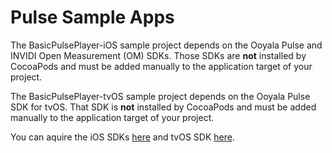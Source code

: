 # Pulse Sample Apps

The BasicPulsePlayer-iOS sample project depends on the Ooyala Pulse and INVIDI Open Measurement (OM) SDKs. Those SDKs are **not** installed by CocoaPods and must be added manually to the application target of your project.

The BasicPulsePlayer-tvOS sample project depends on the Ooyala Pulse SDK for tvOS. That SDK is **not** installed by CocoaPods and must be added manually to the application target of your project.

You can aquire the iOS SDKs [here](https://service.videoplaza.tv/proxy/ios-sdk/2/latest) and tvOS SDK [here](https://service.videoplaza.tv/proxy/tvos-sdk/2/latest).
